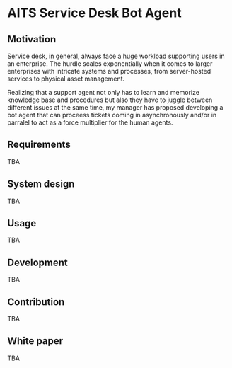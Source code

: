 # AITS Service Desk Bot Agent

## Motivation

Service desk, in general, always face a huge workload supporting users in an enterprise. The hurdle scales exponentially when it comes to larger enterprises with intricate systems and processes, from server-hosted services to physical asset management.

Realizing that a support agent not only has to learn and memorize knowledge base and procedures but also they have to juggle between different issues at the same time, my manager has proposed developing a bot agent that can proceess tickets coming in asynchronously and/or in parralel to act as a force multiplier for the human agents.

## Requirements

TBA

## System design

TBA

## Usage

TBA

## Development

TBA

## Contribution

TBA

## White paper

TBA
